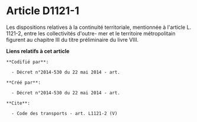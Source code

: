 # Article D1121-1

Les dispositions relatives à la continuité territoriale, mentionnée à l'article L. 1121-2, entre les collectivités d'outre-
mer et le territoire métropolitain figurent au chapitre III du titre préliminaire du livre VIII.

**Liens relatifs à cet article**

	**Codifié par**:

	  - Décret n°2014-530 du 22 mai 2014 - art.

	**Créé par**:

	  - Décret n°2014-530 du 22 mai 2014 - art.

	**Cite**:

	  - Code des transports - art. L1121-2 (V)
